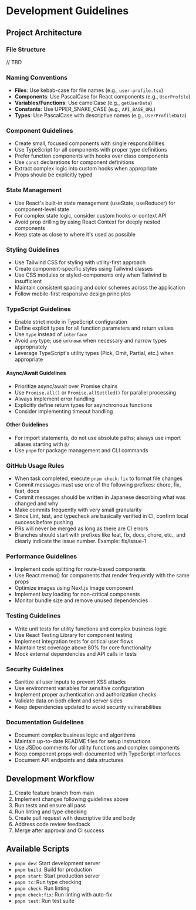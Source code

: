 # Development Guidelines

## Project Architecture

### File Structure

// TBD

### Naming Conventions

- **Files**: Use kebab-case for file names (e.g., `user-profile.tsx`)
- **Components**: Use PascalCase for React components (e.g., `UserProfile`)
- **Variables/Functions**: Use camelCase (e.g., `getUserData`)
- **Constants**: Use UPPER_SNAKE_CASE (e.g., `API_BASE_URL`)
- **Types**: Use PascalCase with descriptive names (e.g., `UserProfileData`)

### Component Guidelines

- Create small, focused components with single responsibilities
- Use TypeScript for all components with proper type definitions
- Prefer function components with hooks over class components
- Use `const` declarations for component definitions
- Extract complex logic into custom hooks when appropriate
- Props should be explicitly typed

### State Management

- Use React's built-in state management (useState, useReducer) for component-level state
- For complex state logic, consider custom hooks or context API
- Avoid prop drilling by using React Context for deeply nested components
- Keep state as close to where it's used as possible

### Styling Guidelines

- Use Tailwind CSS for styling with utility-first approach
- Create component-specific styles using Tailwind classes
- Use CSS modules or styled-components only when Tailwind is insufficient
- Maintain consistent spacing and color schemes across the application
- Follow mobile-first responsive design principles

### TypeScript Guidelines

- Enable strict mode in TypeScript configuration
- Define explicit types for all function parameters and return values
- Use `type` instead of `interface`
- Avoid `any` type; use `unknown` when necessary and narrow types appropriately
- Leverage TypeScript's utility types (Pick, Omit, Partial, etc.) when appropriate

#### Async/Await Guidelines

- Prioritize async/await over Promise chains
- Use `Promise.all()` or `Promise.allSettled()` for parallel processing
- Always implement error handling
- Explicitly define return types for asynchronous functions
- Consider implementing timeout handling

#### Other Guidelines

- For import statements, do not use absolute paths; always use import aliases starting with `@/`
- Use `pnpm` for package management and CLI commands

### GitHub Usage Rules

- When task completed, execute `pnpm check:fix` to format file changes
- Commit messages must use one of the following prefixes: chore, fix, feat, docs
- Commit messages should be written in Japanese describing what was changed and why
- Make commits frequently with very small granularity
- Since Lint, test, and typecheck are basically verified in CI, confirm local success before pushing
- PRs will never be merged as long as there are CI errors
- Branches should start with prefixes like feat, fix, docs, chore, etc., and clearly indicate the issue number. Example: fix/issue-1

### Performance Guidelines

- Implement code splitting for route-based components
- Use React.memo() for components that render frequently with the same props
- Optimize images using Next.js Image component
- Implement lazy loading for non-critical components
- Monitor bundle size and remove unused dependencies

### Testing Guidelines

- Write unit tests for utility functions and complex business logic
- Use React Testing Library for component testing
- Implement integration tests for critical user flows
- Maintain test coverage above 80% for core functionality
- Mock external dependencies and API calls in tests

### Security Guidelines

- Sanitize all user inputs to prevent XSS attacks
- Use environment variables for sensitive configuration
- Implement proper authentication and authorization checks
- Validate data on both client and server sides
- Keep dependencies updated to avoid security vulnerabilities

### Documentation Guidelines

- Document complex business logic and algorithms
- Maintain up-to-date README files for setup instructions
- Use JSDoc comments for utility functions and complex components
- Keep component props well-documented with TypeScript interfaces
- Document API endpoints and data structures

## Development Workflow

1. Create feature branch from main
2. Implement changes following guidelines above
3. Run tests and ensure all pass
4. Run linting and type checking
5. Create pull request with descriptive title and body
6. Address code review feedback
7. Merge after approval and CI success

## Available Scripts

- `pnpm dev`: Start development server
- `pnpm build`: Build for production
- `pnpm start`: Start production server
- `pnpm tc`: Run type checking
- `pnpm check`: Run linting
- `pnpm check:fix`: Run linting with auto-fix
- `pnpm test`: Run test suite
